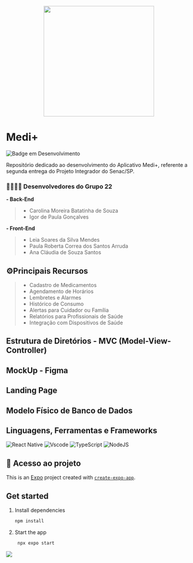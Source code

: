 <p align="center">
  <img src="https://github.com/user-attachments/assets/95bb6eee-bbd1-4cce-972d-bc9d05b862d6" width="300" />
</p>

# Medi+
![Badge em Desenvolvimento](http://img.shields.io/static/v1?label=STATUS&message=EM%20DESENVOLVIMENTO&color=GREEN&style=for-the-badge)

Repositório dedicado ao desenvolvimento do Aplicativo Medi+, referente a segunda entrega do Projeto Integrador do Senac/SP.

### 👩‍💻👨‍💻 Desenvolvedores do Grupo 22

**- Back-End**
> - Carolina Moreira Batatinha de Souza
> - Igor de Paula Gonçalves

**- Front-End**
> - Leia Soares da Silva Mendes
> - Paula Roberta Correa dos Santos Arruda
> - Ana Cláudia de Souza Santos

## ⚙️Principais Recursos
> - Cadastro de Medicamentos
> - Agendamento de Horários
> - Lembretes e Alarmes
> - Histórico de Consumo
> - Alertas para Cuidador ou Família
> - Relatórios para Profissionais de Saúde
> - Integração com Dispositivos de Saúde

## Estrutura de Diretórios - MVC (Model-View-Controller)

## MockUp - Figma

## Landing Page

## Modelo Físico de Banco de Dados


## Linguagens, Ferramentas e Frameworks
![React Native](https://img.shields.io/badge/React_Native-20232A?style=for-the-badge&logo=react&logoColor=61DAFB)
![Vscode](https://img.shields.io/badge/Vscode-007ACC?style=for-the-badge&logo=visual-studio-code&logoColor=white)
![TypeScript](https://img.shields.io/badge/typescript-%23007ACC.svg?style=for-the-badge&logo=typescript&logoColor=white)
![NodeJS](https://img.shields.io/badge/node.js-6DA55F?style=for-the-badge&logo=node.js&logoColor=white)

## 📁 Acesso ao projeto

This is an [Expo](https://expo.dev) project created with [`create-expo-app`](https://www.npmjs.com/package/create-expo-app).

## Get started

1. Install dependencies

   ```bash
   npm install
   ```

2. Start the app

   ```bash
    npx expo start
   ```

<a href="#license"><img src="https://img.shields.io/github/license/sourcerer-io/hall-of-fame.svg?colorB=ff0000"></a>
